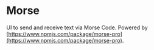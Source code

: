 # Morse
UI to send and receive text via Morse Code. Powered by [https://www.npmjs.com/package/morse-pro](https://www.npmjs.com/package/morse-pro).